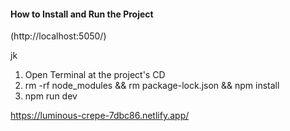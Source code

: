 #### How to Install and Run the Project ####
(http://localhost:5050/)

jk

1. Open Terminal at the project's CD<br />
2. rm -rf node_modules && rm package-lock.json && npm install<br />
3. npm run dev<br />

https://luminous-crepe-7dbc86.netlify.app/